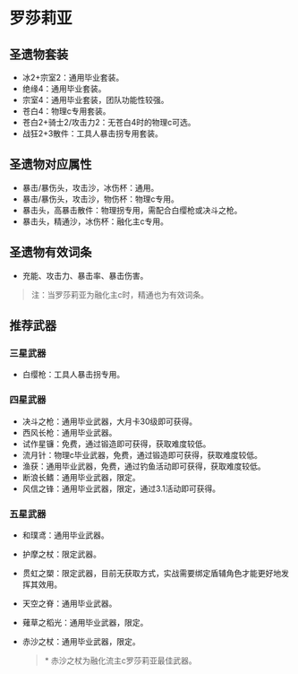 # 罗莎莉亚

## 圣遗物套装

- 冰2+宗室2：通用毕业套装。
- 绝缘4：通用毕业套装。
- 宗室4：通用毕业套装，团队功能性较强。
- 苍白4：物理c专用套装。
- 苍白2+骑士2/攻击力2：无苍白4时的物理c可选。
- 战狂2+3散件：工具人暴击拐专用套装。

## 圣遗物对应属性

- 暴击/暴伤头，攻击沙，冰伤杯：通用。
- 暴击/暴伤头，攻击沙，物伤杯：物理c专用。
- 暴击头，高暴击散件：物理拐专用，需配合白缨枪或决斗之枪。
- 暴击头，精通沙，冰伤杯：融化主c专用。

## 圣遗物有效词条

- 充能、攻击力、暴击率、暴击伤害。

> 注：当罗莎莉亚为融化主c时，精通也为有效词条。  

## 推荐武器

### 三星武器

- 白缨枪：工具人暴击拐专用。

### 四星武器

- 决斗之枪：通用毕业武器，大月卡30级即可获得。
- 西风长枪：通用毕业武器。
- 试作星镰：免费，通过锻造即可获得，获取难度较低。
- 流月针：物理c毕业武器，免费，通过锻造即可获得，获取难度较低。
- 渔获：通用毕业武器，免费，通过钓鱼活动即可获得，获取难度较低。
- 断浪长鳍：通用毕业武器，限定。
- 风信之锋：通用毕业武器，限定，通过3.1活动即可获得。

### 五星武器

- 和璞鸢：通用毕业武器。
- 护摩之杖：限定武器。
- 贯虹之槊：限定武器，目前无获取方式，实战需要绑定盾辅角色才能更好地发挥其效用。
- 天空之脊：通用毕业武器。
- 薙草之稻光：通用毕业武器，限定。
- 赤沙之杖：通用毕业武器，限定。

  > \* 赤沙之杖为融化流主c罗莎莉亚最佳武器。  
